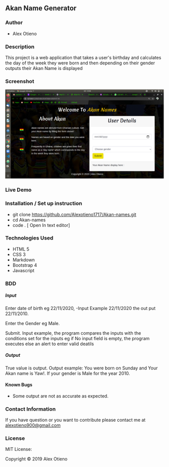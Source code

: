 ## Akan Name Generator

### Author
* Alex Otieno

### Description

This project is a web application that takes a user's birthday and calculates the day of the week they were born and then depending on their gender outputs their Akan Name is displayed

### Screenshot

<img src="images/Screenshot.png" alt="Screenshot">

### Live Demo

### Installation / Set up instruction
* git clone https://github.com/Alexotieno1717/Akan-names.git
* cd Akan-names
* code . [ Open In text editor]

### Technologies Used
* HTML 5
* CSS 3
* Markdown
* Bootstrap 4
* Javascript

### BDD


##### Input
Enter date of birth eg 22/11/2020, -Input Example 22/11/2020 the out put 22/11/2010.

Enter the Gender eg Male.

Submit. Input example, the program compares the inputs with the conditions set for the inputs eg if No input field is empty, the program executes else an alert to enter valid deatils

##### Output
True value is output. Output example: You were born on Sunday and Your Akan name is Yaw!. If your gender is Male for the year 2010.

#### Known Bugs
* Some output are not as accurate as expected.

### Contact Information
If you have question or you want to contribute please contact me at alexotieno900@gmail.com

### License

MIT License:

Copyright &copy; 2019 Alex Otieno


